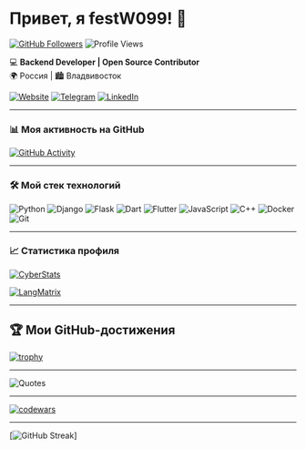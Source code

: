 # Привет, я festW099! 👋

[![GitHub Followers](https://img.shields.io/github/followers/festW099?label=Follow%20me&style=social)](https://github.com/festW099)
![Profile Views](https://komarev.com/ghpvc/?username=festW099&color=blueviolet&label=Profile+Views)

💻 **Backend Developer | Open Source Contributor**  
🌍 Россия | 🏙️ Владвивосток  

[![Website](https://img.shields.io/badge/-Мой_Сайт-000000?style=flat&logo=google-chrome)](https://example.com)
[![Telegram](https://img.shields.io/badge/-Telegram-0088CC?style=flat&logo=telegram)](https://t.me/your_tg)
[![LinkedIn](https://img.shields.io/badge/-LinkedIn-0A66C2?style=flat&logo=linkedin)](https://linkedin.com/in/your-profile)

---

### 📊 **Моя активность на GitHub**  

[![GitHub Activity](https://github-readme-activity-graph.vercel.app/graph?username=festW099&theme=react-dark&hide_border=true&area=true&custom_title=Моя%20активность)](https://github.com/festW099)

---

### 🛠 **Мой стек технологий**  

![Python](https://img.shields.io/badge/-Python-3776AB?style=flat&logo=python&logoColor=white)
![Django](https://img.shields.io/badge/-Django-092E20?style=flat&logo=django&logoColor=white)
![Flask](https://img.shields.io/badge/-Flask-000000?style=flat&logo=flask&logoColor=white)
![Dart](https://img.shields.io/badge/-Dart-0175C2?style=flat&logo=dart&logoColor=white)
![Flutter](https://img.shields.io/badge/-Flutter-02569B?style=flat&logo=flutter&logoColor=white)
![JavaScript](https://img.shields.io/badge/-JavaScript-F7DF1E?style=flat&logo=javascript&logoColor=black)
![C++](https://img.shields.io/badge/-C++-00599C?style=flat&logo=c%2B%2B&logoColor=white)
![Docker](https://img.shields.io/badge/-Docker-2496ED?style=flat&logo=docker&logoColor=white)
![Git](https://img.shields.io/badge/-Git-F05032?style=flat&logo=git&logoColor=white)

---

### 📈 **Статистика профиля**  


[![CyberStats](https://github-readme-stats.vercel.app/api?username=festW099&show_icons=true&theme=dark&hide_border=true&include_all_commits=true&bg_color=0d1117&title_color=00ff88&icon_color=00f7ff&text_color=ffffff&border_color=00ffaa&ring_color=0099ff)](https://github.com/festW099)  

[![LangMatrix](https://github-readme-stats.vercel.app/api/top-langs/?username=festW099&layout=compact&theme=dark&hide_border=true&bg_color=0d1117&title_color=00ff88&text_color=ffffff&border_color=00ffaa)](https://github.com/festW099)  

---

## 🏆 Мои GitHub-достижения  
[![trophy](https://github-profile-trophy.vercel.app/?username=festW099&theme=onedark&rank=-C&margin-w=15&margin-h=15&no-bg=true)](https://github.com/ryo-ma/github-profile-trophy)

---

![Quotes](https://quotes-github-readme.vercel.app/api?type=horizontal&theme=dark)

---

[![codewars](https://www.codewars.com/users/festW099/badges/large)](https://www.codewars.com/users/festW099)

---

[![GitHub Streak](http://github-readme-streak-stats.herokuapp.com?user=festW099&theme=dark&background=000000)]
